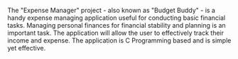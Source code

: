 The "Expense Manager" project - also known as "Budget Buddy" - is a handy expense managing application useful for conducting basic financial tasks. Managing personal finances for financial stability and planning is an important task. The application will allow the user to effectively track their income and expense. The application is C Programming based and is simple yet effective.
